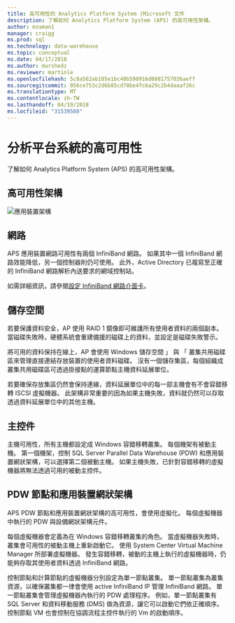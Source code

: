 ```yaml
---
title: 高可用性的 Analytics Platform System |Microsoft 文件
description: 了解如何 Analytics Platform System (APS) 的高可用性架構。
author: mzaman1
manager: craigg
ms.prod: sql
ms.technology: data-warehouse
ms.topic: conceptual
ms.date: 04/17/2018
ms.author: murshedz
ms.reviewer: martinle
ms.openlocfilehash: 5c8a562ab105e1bc40b590916d0881757036aeff
ms.sourcegitcommit: 056ce753c2d6b85cd78be4fc6a29c2b4daaaf26c
ms.translationtype: MT
ms.contentlocale: zh-TW
ms.lasthandoff: 04/19/2018
ms.locfileid: "31539588"
---
```

# <a name="analytics-platform-system-high-availability"></a>分析平台系統的高可用性
了解如何 Analytics Platform System (APS) 的高可用性架構。  
  
## <a name="high-availability-architecture"></a>高可用性架構  
![應用裝置架構](media/appliance-architecture.png "應用裝置架構")  
  
## <a name="network"></a>網路  
APS 應用裝置網路可用性有兩個 InfiniBand 網路。 如果其中一個 InfiniBand 網路效能降低，另一個控制器則仍可使用。 此外，Active Directory 已複寫至正確的 InfiniBand 網路解析內送要求的網域控制站。  
  
如需詳細資訊，請參閱[設定 InfiniBand 網路介面卡](configure-infiniband-network-adapters.md)。  
  
## <a name="storage"></a>儲存空間  
若要保護資料安全，AP 使用 RAID 1 鏡像即可維護所有使用者資料的兩個副本。 當磁碟失敗時，硬體系統會重建備援的磁碟上的資料，並設定是磁碟失敗警示。  
  
將可用的資料保持在線上，AP 會使用 Windows 儲存空間 」 與 「 叢集共用磁碟區來管理直接連結存放裝置的使用者資料磁碟。 沒有一個儲存集區，每個組織成叢集共用磁碟區可透過掛接點的運算節點主機資料延展單位。  
  
若要確保存放集區仍然會保持連線，資料延展單位中的每一部主機會有不會容錯移轉 ISCSI 虛擬機器。 此架構非常重要的因為如果主機失敗，資料就仍然可以存取透過資料延展單位中的其他主機。  
  
## <a name="hosts"></a>主控件  
主機可用性，所有主機都設定成 Windows 容錯移轉叢集。 每個機架有被動主機。 第一個機架，控制 SQL Server Parallel Data Warehouse (PDW) 和應用裝置網狀架構，可以選擇第二個被動主機。 如果主機失敗，已針對容錯移轉的虛擬機器將無法透過可用的被動主控件。  
  
## <a name="pdw-nodes-and-appliance-fabric"></a>PDW 節點和應用裝置網狀架構  
APS PDW 節點和應用裝置網狀架構的高可用性，會使用虛擬化。 每個虛擬機器中執行的 PDW 與設備網狀架構元件。  
  
每個虛擬機器會定義為在 Windows 容錯移轉叢集的角色。 當虛擬機器失敗時，叢集會可用性的被動主機上重新啟動它。 使用 System Center Virtual Machine Manager 所部署虛擬機器。 發生容錯移轉，被動的主機上執行的虛擬機器時，仍能夠存取其使用者資料透過 InfiniBand 網路。  
  
控制節點和計算節點的虛擬機器分別設定為單一節點叢集。 單一節點叢集為叢集資源，以確保叢集都一律會使用 active InfiniBand IP 管理 InfiniBand 網路。 單一節點叢集會管理虛擬機器內執行的 PDW 處理程序。 例如，單一節點叢集有 SQL Server 和資料移動服務 (DMS) 做為資源，讓它可以啟動它們依正確順序。 控制節點 VM 也會控制在協調流程主控件執行的 Vm 的啟動順序。  
  
